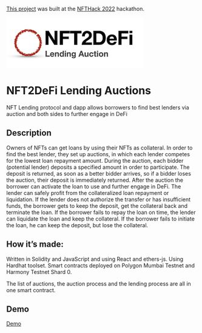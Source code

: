 [This project](https://ethglobal.com/showcase/nft2defi-o4x4e) was built at the [NFTHack 2022](https://ethglobal.com/events/nfthack2022) hackathon.
 
![NFT2DeFi Lending Auctions](doc/NFT2DeFi.png)
# NFT2DeFi Lending Auctions
NFT Lending protocol and dapp allows borrowers to find best lenders via auction and both sides to further engage in DeFi

## Description
Owners of NFTs can get loans by using their NFTs as collateral. In order to find the best lender, they set up auctions, in which each lender competes for the lowest loan repayment amount.
During the auction, each bidder (potential lender) deposits a specified amount in order to participate. The deposit is returned, as soon as a better bidder arrives, so if a bidder loses the auction, their deposit is immediately returned. 
After the auction the borrower can activate the loan to use and further engage in DeFi. The lender can safely profit from the collateralized loan repayment or liquidation. If the lender does not authorize the transfer or has insufficient funds, the borrower gets to keep the deposit, get the collateral back and terminate the loan. If the borrower fails to repay the loan on time, the lender can liquidate the loan and keep the collateral. If the borrower fails to initiate the loan, he can keep the deposit, but lose the collateral. 

## How it’s made:
Written in Solidity and JavaScript and using React and ethers-js.
Using Hardhat toolset.
Smart contracts deployed on Polygon Mumbai Testnet and Harmony Testnet Shard 0. 

The list of auctions, the auction process and the lending process are all in one smart contract. 

## Demo
[Demo](https://gateway.pinata.cloud/ipfs/QmYkpybwgRj7HfmSVhu18evGEaEGhvXnDWhSJCJRPJwXbw/)
